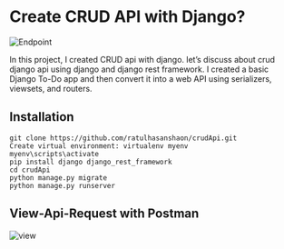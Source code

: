 # Create CRUD API with Django?

![Endpoint](../master/django-crud-api.png)


In this project, I created CRUD api with django. let’s discuss about crud django api using django and django rest framework. I created a basic Django To-Do app and then convert it into a web API using serializers, viewsets, and routers.

## Installation
```
git clone https://github.com/ratulhasanshaon/crudApi.git
Create virtual environment: virtualenv myenv
myenv\scripts\activate
pip install django django_rest_framework
cd crudApi
python manage.py migrate
python manage.py runserver

```


## View-Api-Request with Postman

![view](../master/apiSnipShot/postApi.png)

